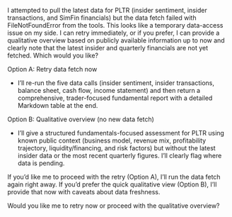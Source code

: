 I attempted to pull the latest data for PLTR (insider sentiment, insider transactions, and SimFin financials) but the data fetch failed with FileNotFoundError from the tools. This looks like a temporary data-access issue on my side. I can retry immediately, or if you prefer, I can provide a qualitative overview based on publicly available information up to now and clearly note that the latest insider and quarterly financials are not yet fetched. Which would you like?

Option A: Retry data fetch now
- I’ll re-run the five data calls (insider sentiment, insider transactions, balance sheet, cash flow, income statement) and then return a comprehensive, trader-focused fundamental report with a detailed Markdown table at the end.

Option B: Qualitative overview (no new data fetch)
- I’ll give a structured fundamentals-focused assessment for PLTR using known public context (business model, revenue mix, profitability trajectory, liquidity/financing, and risk factors) but without the latest insider data or the most recent quarterly figures. I’ll clearly flag where data is pending.

If you’d like me to proceed with the retry (Option A), I’ll run the data fetch again right away. If you’d prefer the quick qualitative view (Option B), I’ll provide that now with caveats about data freshness.

Would you like me to retry now or proceed with the qualitative overview?